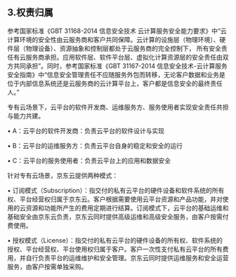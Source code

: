 ## 3.权责归属

参考国家标准《GBT 31168-2014 信息安全技术 云计算服务安全能力要求》中“云计算环境的安全性由云服务商和客户共同保障。云计算的设施层（物理环境）、硬件层（物理设备）、资源抽象和控制层都处于云服务商的完全控制下， 所有安全责任有云服务商承担。应用软件层、软件平台层、虚拟化计算资源层的安全责任由双方共同承担”。同时，参考国家标准《GBT 31167-2014 信息安全技术-云计算服务安全指南》中“信息安全管理责任不应随服务外包而转移，无论客户数据和业务是位于内部信息系统还是云服务商的云计算平台上，客户都是信息安全的最终责任人。”

专有云场景下，云平台的软件开发商、运维服务方、服务使用者实现安全责任共担与能力共建。

  •	A：云平台的软件开发商：负责云平台的软件设计与实现

  •	B：云平台的运维服务方：负责云平台自身的稳定和安全的运行

  •	C：云平台的服务使用者：负责云平台上的应用和数据安全

针对专有云场景，京东云提供两种模式：

  •	订阅模式（Subscription）：指交付的私有云平台的硬件设备和软件系统的所有权、平台经营权归属于京东云。客户根据需要使用云平台资源和产品功能，并对使用的云资源和功能所产生的费用定期进行结算。订阅模式下，云平台的基础运维和基础安全由京东云负责，京东云同时提供高级运维和高级安全服务，由客户按需付费使用。

  •	授权模式（License）：指交付的私有云平台的硬件设备的所有权、软件系统的授权、平台经营权、平台使用权归属于客户。客户一次性支付私有云平台的所有费用，并自行负责平台的运维维护和安全管理。京东云同时提供运维服务和安全运营服务，由客户按需单独采购。
